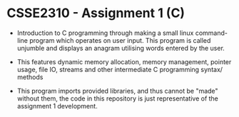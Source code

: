 # CSSE2310 - Assignment 1 (C)
- Introduction to C programming through making a small linux command-line program which operates on user input. This program is called unjumble and displays an anagram utilising words entered by the user.

- This features dynamic memory allocation, memory management, pointer usage, file IO, streams and other intermediate C programming syntax/ methods

- This program imports provided libraries, and thus cannot be "made" without them, the code in this repository is just representative of the assignment 1 development.
